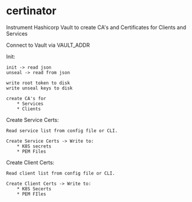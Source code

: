 # certinator

Instrument Hashicorp Vault to create CA's and Certificates for Clients and Services

Connect to Vault via VAULT_ADDR

Init:

    init -> read json
    unseal -> read from json

    write root token to disk
    write unseal keys to disk

    create CA's for 
        * Services
        * Clients
    
Create Service Certs:

    Read service list from config file or CLI.

    Create Service Certs -> Write to:
        * K8S secrets
        * PEM Files
        
Create Client Certs:
    
    Read client list from config file or CLI.

    Create Client Certs -> Write to:
        * K8S Secerts
        * PEM FIles

